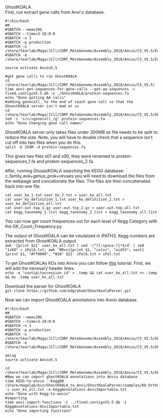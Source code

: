 GhostKOALA  
First, run extract gene calls from Anvi'o database.
```
#!/bin/bash
##
#SBATCH --mem=20G
#SBATCH --time=3-18:0:0
#SBATCH -n 3
#SBATCH -p production
#SBATCH -o /share/tearlab/Maga/Jill/CDRF_MetaGenome/Assembly_2018/Anvio/C5_V5.5/Error_Out_Files/Get_AA.out
#SBATCH -e /share/tearlab/Maga/Jill/CDRF_MetaGenome/Assembly_2018/Anvio/C5_V5.5/Error_Out_Files/Get_AA.err

source activate Anvio5.5

#get gene calls to run GhostKOALA
cd /share/tearlab/Maga/Jill/CDRF_MetaGenome/Assembly_2018/Anvio/C5_V5.5/
time anvi-get-sequences-for-gene-calls --get-aa-sequences -c fixed.contigsV5.5.db -o ./GhostKOALA/protein-sequences.fa
echo "Done getting AA calls"
#adding genecall_ to the end of reach gene call so that the GhoastKOALA server isn't mad at us
cd /share/tearlab/Maga/Jill/CDRF_MetaGenome/Assembly_2018/Anvio/C5_V5.5/GhostKOALA/
sed -i 's/>/>genecall_/g' protein-sequences.fa
echo "Done Changing gene call names"
```

GhostKOALA server only takes files under 300MB so file needs to be split to reduce the size. Note, you will have to double check that a sequence isn't cut off into two files when you do this.  
`split -b 250M -d protein-sequences.fa`  

This gives two files x01 and x00, they were renamed to protein-sequences_1.fa and protein-sequences_2.fa.  

After, running GhoastKOALA searching the KEGG database: c_family_euk+genus_prok+viruses you will need to download the files from the webpage and concationate the files. The files are then concatenated back into one file.  

```
cat user_ko_1.txt user_ko_2.txt > user_ko_all.txt
cat user_ko_definition_1.txt user_ko_definition_2.txt > user_ko_definition_all.txt
cat user.out.top_1.gz user.out.top_2.gz > user.out.top_all.txt
cat kegg_taxonomy_1.list kegg_taxonomy_2.list > kegg_taxonomy_all.list
```

You can now get count frequences out for each level of Kegg Category with the GK_Count_Frequency.py

The output of GhostKOALA can be visulaized in iPATH3. Kegg numbers are extracted from GhostKOALA output.  
`awk '{print $2}' user_ko_all.txt | sed '/^[[:space:]]*$/d' | sed "1iKO" > iPalA.txt; awk 'NR==1{print $1, "color", "width"; next} {print $1, "#ff0000", "W10" $2}' iPalA.txt > iPal.txt`

To get GhostKOALAs KOs into Anvio you can follow [this](http://merenlab.org/2018/01/17/importing-ghostkoala-annotations/) tutorial. First, we will add the necesary header lines.   
`echo -e "contig\taccession_id" > .temp && cat user_ko_all.txt >> .temp && mv .temp user_ko_all.txt`

Download the parser for GhostKOALA  
`git clone https://github.com/edgraham/GhostKoalaParser.git`  

Now we can import GhostKOALA annotations into Anvio database.  

```
#!/bin/bash
##
#SBATCH --mem=20G
#SBATCH --time=3-18:0:0
#SBATCH -n 3
#SBATCH -p production
#SBATCH -o /share/tearlab/Maga/Jill/CDRF_MetaGenome/Assembly_2018/Anvio/C5_V5.5/GhostKOALA/Error_Out_Files/GhostK2Anvi.out
#SBATCH -e /share/tearlab/Maga/Jill/CDRF_MetaGenome/Assembly_2018/Anvio/C5_V5.5/GhostKOALA/Error_Out_Files/GhostK2Anvi.err

aklog
source activate Anvio5.5

cd /share/tearlab/Maga/Jill/CDRF_MetaGenome/Assembly_2018/Anvio/C5_V5.5/GhostKOALA/
#Now we can import ghostKOALA annotations into Anvio database
time KEGG-to-anvio --KeggDB /share/magalab/bin/GhostKOALA_to_Anvi/GhostKoalaParser/samples/KO_Orthology_ko00001.txt -i user_ko_all.txt -o KeggAnnotations-AnviImportable.txt
echo "Done with Kegg-to-anvio"
#importing
time anvi-import-functions -c ../fixed.contigsV5.5.db -i KeggAnnotations-AnviImportable.txt
echo "Done importing functions"
```
